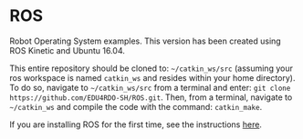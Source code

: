 # ROS
Robot Operating System examples.  This version has been created using ROS Kinetic and Ubuntu 16.04.

This entire repository should be cloned to: ```~/catkin_ws/src``` (assuming your ros workspace is named ```catkin_ws``` and resides within your home directory). To do so, navigate to ```~/catkin_ws/src``` from a terminal and enter: ```git clone https://github.com/EDU4RDO-SH/ROS.git```. Then, from a terminal, navigate to ```~/catkin_ws``` and compile the code with the command: ```catkin_make```.

If you are installing ROS for the first time, see the instructions [here](https://wiki.ros.org/kinetic/Installation/Ubuntu).

